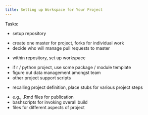 ```yaml
---
title: Setting up Workspace for Your Project
---
```


Tasks:

 - setup repository
  * create one master for project, forks for individual work
  * decide who will manage pull requests to master
 - within repository, set up workspace
  * if r / python project, use some package / module template
  * figure out data management amongst team
  * other project support scripts
 - recalling project definition, place stubs for various project steps
  * e.g., .Rmd files for publication
  * bashscripts for invoking overall build
  * files for different aspects of project
